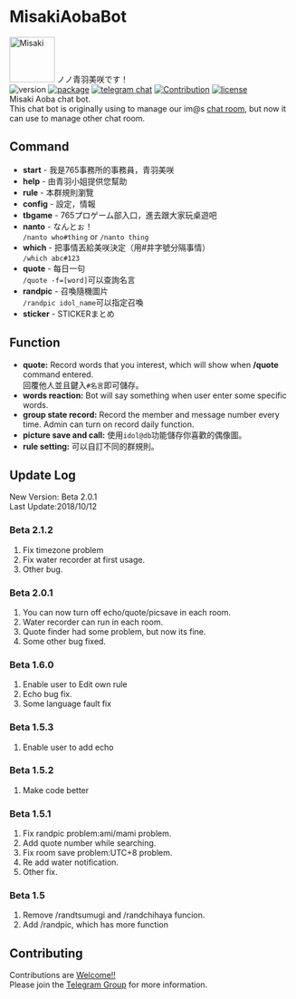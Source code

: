 # MisakiAobaBot
<img src="https://i.imgur.com/oHK4EKk.jpg" alt="Misaki" height="80" width="80"> ノノ青羽美咲です！  
![version](https://img.shields.io/badge/Version-Beta_2.0.1-brightgreen.svg?longCache=true&style=popout)
[![package](https://img.shields.io/badge/Telegram.Bot-10.1.0-blue.svg?longCache=true&style=popout)](https://python-telegram-bot.org)
[![telegram chat](https://img.shields.io/badge/Support_Chat-Telegram-blue.svg?style=popout)](https://t.me/MisakiAobaBot)
[![Contribution](https://img.shields.io/badge/Contribution-welcome-yellow.svg?style=popout)](https://t.me/imas_techno)
[![license](https://img.shields.io/github/license/TelegramBots/telegram.bot.svg?style=popout&maxAge=2592000&label=License)](LICENSE)  
Misaki Aoba chat bot.  
This chat bot is originally using to manage our im@s [chat room](https://t.me/imas_zh), but now it can use to manage other chat room.

## Command

- **start** - 我是765事務所的事務員，青羽美咲
- **help** - 由青羽小姐提供您幫助
- **rule** - 本群規則瀏覽
- **config** - 設定，情報
- **tbgame** - 765プロゲーム部入口，進去跟大家玩桌遊吧
- **nanto** - なんとぉ！  
`/nanto who#thing` or `/nanto thing`
- **which** - 把事情丟給美咲決定（用#井字號分隔事情）  
`/which abc#123`
- **quote** - 每日一句  
`/quote -f=[word]`可以查詢名言
- **randpic** - 召喚隨機圖片  
`/randpic idol_name`可以指定召喚
- **sticker** - STICKERまとめ

## Function

- **quote:** Record words that you interest, which will show when **/quote** command entered.  
回覆他人並且鍵入`#名言`即可儲存。
- **words reaction:** Bot will say something when user enter some specific words.
- **group state record:** Record the member and message number every time. Admin can turn on record daily function.
- **picture save and call:** 使用`idol@db`功能儲存你喜歡的偶像圖。
- **rule setting:** 可以自訂不同的群規則。

## Update Log
New Version: Beta 2.0.1  
Last Update:2018/10/12

### Beta 2.1.2
1. Fix timezone problem
2. Fix water recorder at first usage.
3. Other bug.

### Beta 2.0.1
1. You can now turn off echo/quote/picsave in each room.
2. Water recorder can run in each room.
3. Quote finder had some problem, but now its fine.
4. Some other bug fixed.

### Beta 1.6.0  
1. Enable user to Edit own rule
2. Echo bug fix.
3. Some language fault fix

### Beta 1.5.3  
1. Enable user to add echo

### Beta 1.5.2  
1. Make code better

### Beta 1.5.1  
1. Fix randpic problem:ami/mami problem.
2. Add quote number while searching.
3. Fix room save problem:UTC+8 problem.
4. Re add water notification.
5. Other fix.

### Beta 1.5  
1. Remove /randtsumugi and /randchihaya funcion.
2. Add /randpic, which has more function

## Contributing

Contributions are [Welcome!!](https://www.project-imas.com/wiki/Welcome!!)  
Please join the [Telegram Group](https://t.me/imas_techno) for more information.
